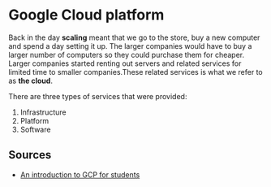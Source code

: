 # Google Cloud platform

Back in the day **scaling** meant that we go to the store, buy a new computer and spend a day setting it up. The larger companies would have to buy a larger number of computers so they could purchase them for cheaper. Larger companies started renting out servers and related services for limited time to smaller companies.These related services is what we refer to as **the cloud**.

There are three types of services that were provided:

1.  Infrastructure
2.  Platform
3.  Software

## Sources

-   [An introduction to GCP for students](https://www.youtube.com/watch?v=JtUIQz_EkUw)
